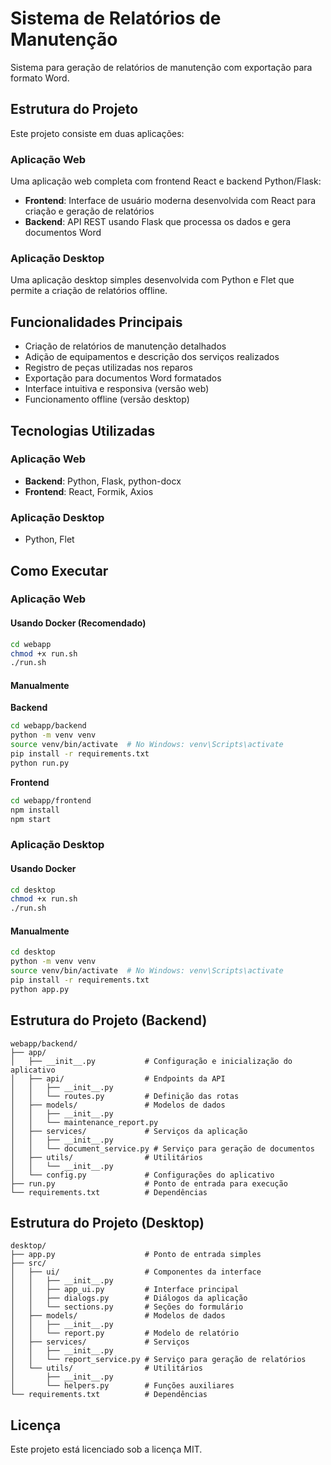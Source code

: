 # Sistema de Relatórios de Manutenção

Sistema para geração de relatórios de manutenção com exportação para formato Word.

## Estrutura do Projeto

Este projeto consiste em duas aplicações:

### Aplicação Web

Uma aplicação web completa com frontend React e backend Python/Flask:

- **Frontend**: Interface de usuário moderna desenvolvida com React para criação e geração de relatórios
- **Backend**: API REST usando Flask que processa os dados e gera documentos Word

### Aplicação Desktop

Uma aplicação desktop simples desenvolvida com Python e Flet que permite a criação de relatórios offline.

## Funcionalidades Principais

- Criação de relatórios de manutenção detalhados
- Adição de equipamentos e descrição dos serviços realizados
- Registro de peças utilizadas nos reparos
- Exportação para documentos Word formatados
- Interface intuitiva e responsiva (versão web)
- Funcionamento offline (versão desktop)

## Tecnologias Utilizadas

### Aplicação Web
- **Backend**: Python, Flask, python-docx
- **Frontend**: React, Formik, Axios

### Aplicação Desktop
- Python, Flet

## Como Executar

### Aplicação Web

#### Usando Docker (Recomendado)
```bash
cd webapp
chmod +x run.sh
./run.sh
```

#### Manualmente
**Backend**
```bash
cd webapp/backend
python -m venv venv
source venv/bin/activate  # No Windows: venv\Scripts\activate
pip install -r requirements.txt
python run.py
```

**Frontend**
```bash
cd webapp/frontend
npm install
npm start
```

### Aplicação Desktop

#### Usando Docker
```bash
cd desktop
chmod +x run.sh
./run.sh
```

#### Manualmente
```bash
cd desktop
python -m venv venv
source venv/bin/activate  # No Windows: venv\Scripts\activate
pip install -r requirements.txt
python app.py
```

## Estrutura do Projeto (Backend)

```
webapp/backend/
├── app/
│   ├── __init__.py           # Configuração e inicialização do aplicativo
│   ├── api/                  # Endpoints da API
│   │   ├── __init__.py
│   │   └── routes.py         # Definição das rotas
│   ├── models/               # Modelos de dados
│   │   ├── __init__.py
│   │   └── maintenance_report.py
│   ├── services/             # Serviços da aplicação
│   │   ├── __init__.py
│   │   └── document_service.py # Serviço para geração de documentos
│   ├── utils/                # Utilitários
│   │   └── __init__.py
│   └── config.py             # Configurações do aplicativo
├── run.py                    # Ponto de entrada para execução
└── requirements.txt          # Dependências
```

## Estrutura do Projeto (Desktop)

```
desktop/
├── app.py                    # Ponto de entrada simples
├── src/
│   ├── ui/                   # Componentes da interface
│   │   ├── __init__.py
│   │   ├── app_ui.py         # Interface principal
│   │   ├── dialogs.py        # Diálogos da aplicação
│   │   └── sections.py       # Seções do formulário
│   ├── models/               # Modelos de dados
│   │   ├── __init__.py
│   │   └── report.py         # Modelo de relatório
│   ├── services/             # Serviços
│   │   ├── __init__.py
│   │   └── report_service.py # Serviço para geração de relatórios
│   └── utils/                # Utilitários
│       ├── __init__.py
│       └── helpers.py        # Funções auxiliares
└── requirements.txt          # Dependências
```

## Licença

Este projeto está licenciado sob a licença MIT.
